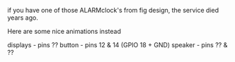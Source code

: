 if you have one of those ALARMclock's from fig design, the service died years ago.

Here are some nice animations instead

displays - pins ??
  button - pins 12 & 14 (GPIO 18 + GND)
 speaker - pins ?? & ??
